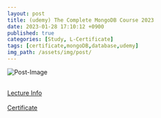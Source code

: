 ```yaml
---
layout: post
title: (udemy) The Complete MongoDB Course 2023
date: 2023-01-28 17:10:12 +0900
published: true
categories: [Study, L-Certificate]
tags: [certificate,mongoDB,database,udemy]
img_path: /assets/img/post/
---
```


![Post-Image](CERTIFICATE-mongoDB2023.png)
<br><br>

[Lecture Info](https://www.udemy.com/course/the-complete-mongodb-course/)
<br><br>
[Certificate](http://ude.my/UC-99c1dfcd-f0de-4615-9e4c-d4cfdef224ce)